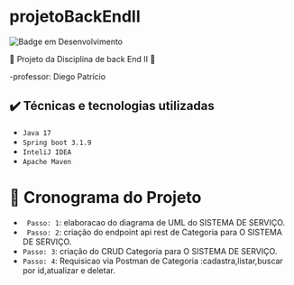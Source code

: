 # projetoBackEndII
![Badge em Desenvolvimento](http://img.shields.io/static/v1?label=STATUS&message=EM%20DESENVOLVIMENTO&color=GREEN&style=for-the-badge)

:construction: Projeto da Disciplina de back End II :construction:

-professor: Diego Patrício 

## ✔️ Técnicas e tecnologias utilizadas

- ``Java 17``
- ``Spring boot 3.1.9``
- ``InteliJ IDEA``
- ``Apache Maven``


# :hammer: Cronograma do Projeto

- ` Passo: 1`: elaboracao do diagrama de UML do SISTEMA DE SERVIÇO.
- ` Passo: 2`: criação do endpoint api rest de Categoria para O SISTEMA DE SERVIÇO.
- `Passo: 3`: criação do CRUD Categoria para O SISTEMA DE SERVIÇO.
- `Passo: 4`: Requisicao via Postman de  Categoria :cadastra,listar,buscar por id,atualizar e deletar.
